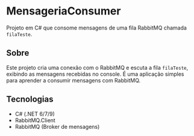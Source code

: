 # MensageriaConsumer

Projeto em C# que consome mensagens de uma fila RabbitMQ chamada `filaTeste`.

## Sobre

Este projeto cria uma conexão com o RabbitMQ e escuta a fila `filaTeste`, exibindo as mensagens recebidas no console. É uma aplicação simples para aprender a consumir mensagens com RabbitMQ.

## Tecnologias

- C# (.NET 6/7/9)
- RabbitMQ.Client
- RabbitMQ (Broker de mensagens)

